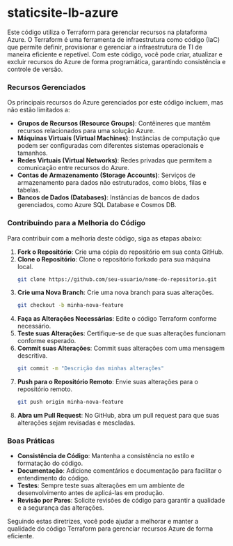 # staticsite-lb-azure

Este código utiliza o Terraform para gerenciar recursos na plataforma Azure. O Terraform é uma ferramenta de infraestrutura como código (IaC) que permite definir, provisionar e gerenciar a infraestrutura de TI de maneira eficiente e repetível. Com este código, você pode criar, atualizar e excluir recursos do Azure de forma programática, garantindo consistência e controle de versão.

### Recursos Gerenciados
Os principais recursos do Azure gerenciados por este código incluem, mas não estão limitados a:
- **Grupos de Recursos (Resource Groups)**: Contêineres que mantêm recursos relacionados para uma solução Azure.
- **Máquinas Virtuais (Virtual Machines)**: Instâncias de computação que podem ser configuradas com diferentes sistemas operacionais e tamanhos.
- **Redes Virtuais (Virtual Networks)**: Redes privadas que permitem a comunicação entre recursos do Azure.
- **Contas de Armazenamento (Storage Accounts)**: Serviços de armazenamento para dados não estruturados, como blobs, filas e tabelas.
- **Bancos de Dados (Databases)**: Instâncias de bancos de dados gerenciados, como Azure SQL Database e Cosmos DB.

### Contribuindo para a Melhoria do Código
Para contribuir com a melhoria deste código, siga as etapas abaixo:
1. **Fork o Repositório**: Crie uma cópia do repositório em sua conta GitHub.
2. **Clone o Repositório**: Clone o repositório forkado para sua máquina local.
    ```sh
    git clone https://github.com/seu-usuario/nome-do-repositorio.git
    ```
3. **Crie uma Nova Branch**: Crie uma nova branch para suas alterações.
    ```sh
    git checkout -b minha-nova-feature
    ```
4. **Faça as Alterações Necessárias**: Edite o código Terraform conforme necessário.
5. **Teste suas Alterações**: Certifique-se de que suas alterações funcionam conforme esperado.
6. **Commit suas Alterações**: Commit suas alterações com uma mensagem descritiva.
    ```sh
    git commit -m "Descrição das minhas alterações"
    ```
7. **Push para o Repositório Remoto**: Envie suas alterações para o repositório remoto.
    ```sh
    git push origin minha-nova-feature
    ```
8. **Abra um Pull Request**: No GitHub, abra um pull request para que suas alterações sejam revisadas e mescladas.

### Boas Práticas
- **Consistência de Código**: Mantenha a consistência no estilo e formatação do código.
- **Documentação**: Adicione comentários e documentação para facilitar o entendimento do código.
- **Testes**: Sempre teste suas alterações em um ambiente de desenvolvimento antes de aplicá-las em produção.
- **Revisão por Pares**: Solicite revisões de código para garantir a qualidade e a segurança das alterações.

Seguindo estas diretrizes, você pode ajudar a melhorar e manter a qualidade do código Terraform para gerenciar recursos Azure de forma eficiente.